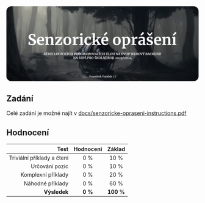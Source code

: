 <div align="center">
    <img src="design/banner/senzoricke-opraseni-banner.svg" alt="Senzorické oprášení - Série logických programovacích úloh na DVOP Webový backend na SSPŠ pro školní rok 2023/2024"/>
</div>


## Zadání
Celé zadání je možné najít v [docs/senzoricke-opraseni-instructions.pdf](docs/senzoricke-opraseni-instructions.pdf "GitHub")

## Hodnocení

| Test                              | Hodnocení | Základ	|
| -:								| :-:		| :-:		|
| Triviální příklady a čtení		| 0 %		| 10 %		|
| Určování pozic	                | 0 %		| 10 %		|
| Komplexní příklady		        | 0 %		| 20 %		|
| Náhodné příklady					| 0 %		| 60 %		|
| **Výsledek**						| **0 %**	| **100 %** |
